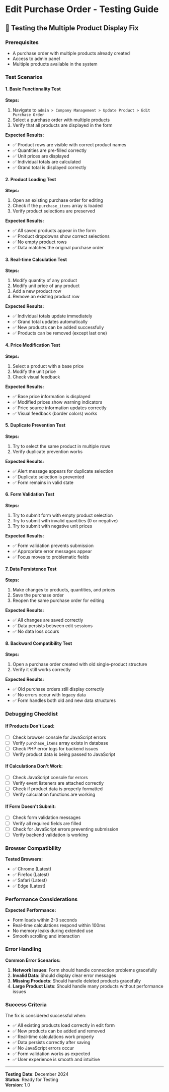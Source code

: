 # Edit Purchase Order - Testing Guide

## 🧪 Testing the Multiple Product Display Fix

### Prerequisites
- A purchase order with multiple products already created
- Access to admin panel
- Multiple products available in the system

### Test Scenarios

#### 1. **Basic Functionality Test**

**Steps:**
1. Navigate to `admin > Company Management > Update Product > Edit Purchase Order`
2. Select a purchase order with multiple products
3. Verify that all products are displayed in the form

**Expected Results:**
- ✅ Product rows are visible with correct product names
- ✅ Quantities are pre-filled correctly
- ✅ Unit prices are displayed
- ✅ Individual totals are calculated
- ✅ Grand total is displayed correctly

#### 2. **Product Loading Test**

**Steps:**
1. Open an existing purchase order for editing
2. Check if the `purchase_items` array is loaded
3. Verify product selections are preserved

**Expected Results:**
- ✅ All saved products appear in the form
- ✅ Product dropdowns show correct selections
- ✅ No empty product rows
- ✅ Data matches the original purchase order

#### 3. **Real-time Calculation Test**

**Steps:**
1. Modify quantity of any product
2. Modify unit price of any product
3. Add a new product row
4. Remove an existing product row

**Expected Results:**
- ✅ Individual totals update immediately
- ✅ Grand total updates automatically
- ✅ New products can be added successfully
- ✅ Products can be removed (except last one)

#### 4. **Price Modification Test**

**Steps:**
1. Select a product with a base price
2. Modify the unit price
3. Check visual feedback

**Expected Results:**
- ✅ Base price information is displayed
- ✅ Modified prices show warning indicators
- ✅ Price source information updates correctly
- ✅ Visual feedback (border colors) works

#### 5. **Duplicate Prevention Test**

**Steps:**
1. Try to select the same product in multiple rows
2. Verify duplicate prevention works

**Expected Results:**
- ✅ Alert message appears for duplicate selection
- ✅ Duplicate selection is prevented
- ✅ Form remains in valid state

#### 6. **Form Validation Test**

**Steps:**
1. Try to submit form with empty product selection
2. Try to submit with invalid quantities (0 or negative)
3. Try to submit with negative unit prices

**Expected Results:**
- ✅ Form validation prevents submission
- ✅ Appropriate error messages appear
- ✅ Focus moves to problematic fields

#### 7. **Data Persistence Test**

**Steps:**
1. Make changes to products, quantities, and prices
2. Save the purchase order
3. Reopen the same purchase order for editing

**Expected Results:**
- ✅ All changes are saved correctly
- ✅ Data persists between edit sessions
- ✅ No data loss occurs

#### 8. **Backward Compatibility Test**

**Steps:**
1. Open a purchase order created with old single-product structure
2. Verify it still works correctly

**Expected Results:**
- ✅ Old purchase orders still display correctly
- ✅ No errors occur with legacy data
- ✅ Form handles both old and new data structures

### Debugging Checklist

#### If Products Don't Load:
- [ ] Check browser console for JavaScript errors
- [ ] Verify `purchase_items` array exists in database
- [ ] Check PHP error logs for backend issues
- [ ] Verify product data is being passed to JavaScript

#### If Calculations Don't Work:
- [ ] Check JavaScript console for errors
- [ ] Verify event listeners are attached correctly
- [ ] Check if product data is properly formatted
- [ ] Verify calculation functions are working

#### If Form Doesn't Submit:
- [ ] Check form validation messages
- [ ] Verify all required fields are filled
- [ ] Check for JavaScript errors preventing submission
- [ ] Verify backend validation is working

### Browser Compatibility

**Tested Browsers:**
- ✅ Chrome (Latest)
- ✅ Firefox (Latest)
- ✅ Safari (Latest)
- ✅ Edge (Latest)

### Performance Considerations

**Expected Performance:**
- Form loads within 2-3 seconds
- Real-time calculations respond within 100ms
- No memory leaks during extended use
- Smooth scrolling and interaction

### Error Handling

**Common Error Scenarios:**
1. **Network Issues**: Form should handle connection problems gracefully
2. **Invalid Data**: Should display clear error messages
3. **Missing Products**: Should handle deleted products gracefully
4. **Large Product Lists**: Should handle many products without performance issues

### Success Criteria

The fix is considered successful when:
- ✅ All existing products load correctly in edit form
- ✅ New products can be added and removed
- ✅ Real-time calculations work properly
- ✅ Data persists correctly after saving
- ✅ No JavaScript errors occur
- ✅ Form validation works as expected
- ✅ User experience is smooth and intuitive

---

**Testing Date**: December 2024  
**Status**: Ready for Testing  
**Version**: 1.0 